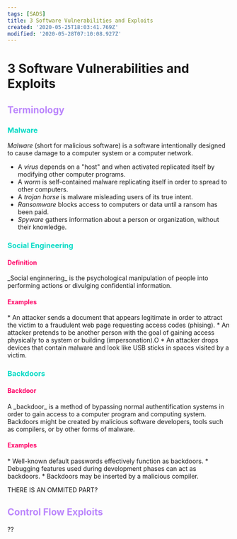 ```yaml
---
tags: [SADS]
title: 3 Software Vulnerabilities and Exploits
created: '2020-05-25T18:03:41.769Z'
modified: '2020-05-28T07:10:08.927Z'
---
```


# 3 Software Vulnerabilities and Exploits

[//]: # (Primary = #BB86FC)
[//]: # (Secondary = #03DAC5)
[//]: # (Secondary = #FF0266)

<h2 style="color:#BB86FC">Terminology</h2>

<h3 style="color:#03DAC5">Malware</h3>

_Malware_ (short for malicious software) is a software intentionally designed to cause damage to a computer system or a computer network.

* A _virus_ depends on a "host" and when activated replicated itself by modifying other computer programs.
* A _worm_ is self-contained malware replicating itself in order to spread to other computers.
* A _trojan horse_ is malware misleading users of its true intent.
* _Ransomware_ blocks access to computers or data until a ransom has been paid.
* _Spyware_ gathers information about a person or organization, without their knowledge.


<h3 style="color:#03DAC5">Social Engineering</h3>

<h4 style="color:#FF0266">Definition</h4>
_Social enginnering_ is the psychological manipulation of people into performing actions or divulging confidential information.

<h4 style="color:#FF0266">Examples</h4>
* An attacker sends a document that appears legitimate in order to attract the victim to a fraudulent web page requesting access codes (phising).
* An attacker pretends to be another person with the goal of gaining access physically to a system or building (impersonation).O
* An attacker drops devices that contain malware and look like USB sticks in spaces visited by a victim.


<h3 style="color:#03DAC5">Backdoors</h3>
<h4 style="color:#FF0266">Backdoor</h4>
A _backdoor_ is a method of bypassing normal authentification systems in order to gain access to a computer program and computing system. Backdoors might be created by malicious software developers, tools such as compilers, or by other forms of malware.

<h4 style="color:#FF0266">Examples</h4>
* Well-known default passwords effectively function as backdoors.
* Debugging features used during development phases can act as backdoors.
* Backdoors may be inserted by a malicious compiler.

THERE IS AN OMMITED PART?

<h2 style="color:#BB86FC">Control Flow Exploits</h2>
??
